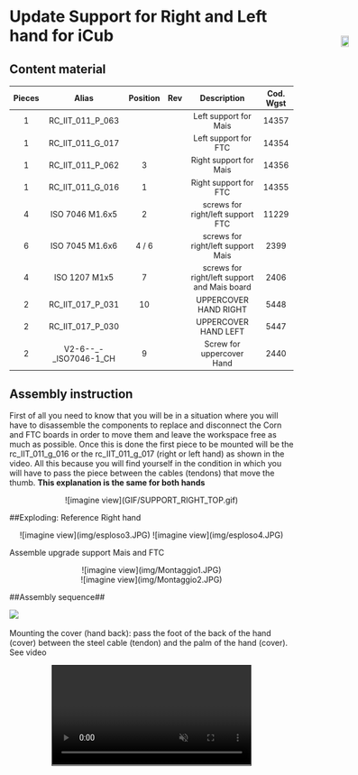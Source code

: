 # **Update Support for Right and Left hand for iCub**



## Content material

|  Pieces |     Alias           | Position | Rev |          Description                              |  Cod. Wgst |
|   :---: |    :---:            |  :---:   |:---:|             :---:                                 |   :---:   |
|     1   |  RC_IIT_011_P_063   |          |     |      Left support for Mais                        | 14357 |
|     1   | RC_IIT_011_G_017    |          |     |      Left support for FTC                         | 14354 | 
|     1   |  RC_IIT_011_P_062   |     3    |     |     Right support for Mais                        | 14356 |
|     1   |  RC_IIT_011_G_016   |     1    |     |     Right support for FTC                         | 14355 |
|     4   |  ISO 7046 M1.6x5    |     2    |     |     screws for right/left support FTC             | 11229 |
|     6   | ISO 7045 M1.6x6     |  4 / 6   |     |     screws for right/left support Mais            |  2399 |
|     4   | ISO 1207 M1x5       |     7    |     |     screws for right/left support and Mais board  |  2406 |
|     2   | RC_IIT_017_P_031    |    10    |     |     UPPERCOVER HAND RIGHT                         |  5448 |   
|     2   | RC_IIT_017_P_030    |          |     |     UPPERCOVER HAND LEFT                          |  5447 |      
|     2   |  V2-6--_-_ISO7046-1_CH |   9   |     |    Screw for uppercover Hand                      |  2440 |

## Assembly instruction

First of all you need to know that you will be in a situation where you will have to disassemble the components to replace and disconnect the Corn and FTC boards  in order to move them and leave the workspace free as much as possible.
Once this is done the first piece to be mounted will be the rc_IIT_011_g_016 or the rc_IIT_011_g_017 (right or left hand) as shown in the video. All this because you will find yourself in the condition in which you will have to pass the piece between the cables (tendons) that move the thumb.
**This explanation is the same for both hands**

<center> ![imagine view](GIF/SUPPORT_RIGHT_TOP.gif) </center>

##Exploding: 
Reference Right hand


<center> ![imagine view](img/esploso3.JPG) ![imagine view](img/esploso4.JPG)  </center>




<div style="position:fixed;top:140px;left:85%;">
    <img src="../GIF/icub-rotate.gif" width="85%" height="85%">
</div>




Assemble upgrade support Mais and FTC 

<center> ![imagine view](img/Montaggio1.JPG) </center>

<center> ![imagine view](img/Montaggio2.JPG) </center>

##Assembly sequence##
<div width="100%">
    <img src="../GIF/4.gif" width="2000px" height="auto" >
</div>


Mounting the cover (hand back):
pass the foot of the back of the hand (cover) between the steel cable (tendon) and the palm of the hand (cover).
See video

<video style="display: block;margin-left: auto;margin-right: auto;width:70%; border:solid 1px" controls autoplay muted>
    <source src="../movie/video.mp4">
</video>
